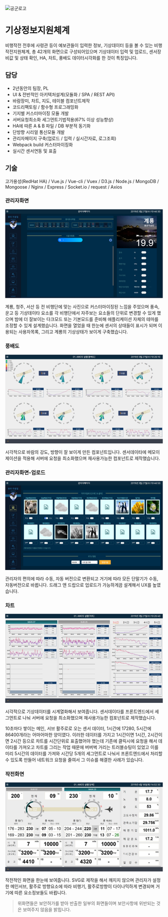 
![공군로고](https://kmug.co.kr/data/file/design/data_logo_airforce_mil_kr.jpg) 
# 기상정보지원체계  

비행작전 전후에 사령관 등이 예보관들이 입력한 정보, 기상데이터 등을 볼 수 있는 비행작전지원체계, 총 42개의 화면으로 구성되어있으며 기상데이터 입력 및 업로드, 센서장비값 및 상태 확인, HA, 차트, 풍배도 데이터시각화를 한 것이 특징입니다.  

## 담당
- 2년동안의 팀장, PL
- UI & 전반적인 아키텍처설계(모듈화 / SPA / REST API)
- 바람장미, 차트, 지도, 테이블 컴포넌트제작 
- 코드리팩토링 / 함수형 프로그래밍화
- 기지별 커스터마이징 모듈 개발
- 서버요청최소화 세그먼트기법적용(67% 이상 성능향상)
- HA에 따른 A & B 파일 / DB 부분적 동기화 
- 단방향 시리얼 통신모듈 개발
- 관리자페이지 구축(업로드 / 입력 / 실시간자료, 로그조회) 
- Webpack build 커스터마이징화
- 실시간 센서연동 및 표출

## 기술
고가용성(RedHat HA) / Vue.js / Vue-cli / Vuex / D3.js / Node.js / MongoDB / Mongoose / Nginx / Express / Socket.io / request / Axios  

### 관리자화면
![관리자화면](https://raw.githubusercontent.com/wnghdcjfe/wnghdcjfe.github.io/master/portfolio/1.jpg) 

계룡, 청주, 서산 등 전 비행단에 맞는 사진으로 커스터마이징된 느낌을 주었으며 풍속, 운고 등 기상데이타 요소를 각 비행단에서 자주보는 요소들의 단위로 변경할 수 있게 했으며 밤에 더 잘보이는 다크모드 또는 기본모드를 준비해 애플리케이션  자체의 테마를 조정할 수 있게 설계했습니다. 
화면을 열었을 때 한눈에 센서의 상태들이 표시가 되며 이용되는 사용자목록, 그리고 계룡의 기상상태가 보이게 구축했습니다.

### 풍배도
![풍배도](https://raw.githubusercontent.com/wnghdcjfe/wnghdcjfe.github.io/master/portfolio/2.jpg) 

시각적으로 바람의 강도, 방향이 잘 보이게 만든 컴포넌트입니다. 센서데이타에 메모이제이션을 적용해 서버에 요청을 최소화했으며 재사용가능한 컴포넌트로 제작했습니다. 


### 관리자화면-업로드
![관리자화면-업로드](https://raw.githubusercontent.com/wnghdcjfe/wnghdcjfe.github.io/master/portfolio/2_2.jpg) 

관리자의 편의에 따라 수동, 자동 버전으로 변환되고 거기에 따라 모든 단말기가 수동, 자동버전으로 바뀝니다. 드래그 앤 드랍으로 업로드가 가능하게끔 설계해서 UX를 높였습니다.  

### 차트
![차트](https://raw.githubusercontent.com/wnghdcjfe/wnghdcjfe.github.io/master/portfolio/3.jpg)

시각적으로 기상데이터를 시계열화해서 보여줍니다. 센서데이타를 프론트엔드에서 세그먼트로 나눠 서버에 요청을 최소화했으며 재사용가능한 컴포넌트로 제작했습니다. 

10초마다 쌓이는 메인, 서브 활주로로 오는 센서 데이터, 1시간에 17280, 5시간에 86400개라는 어마어마한 양이였다. 이러한 데이터를 가지고 1시간이면 1시간, 2시간이면 2시간 등으로 차트를 시간단위로 표출했어야 했는데  기존에 클릭시에 요청을 해서 데이타를 가져오고 차트를 그리는 작업 때문에 버버벅 거리는 트러블슈팅이 있었고 이를 미리 5시간의 데이터를 가져와 시간당 5개의 세그먼트로 나눠서 프론트엔드에서 처리할 수 있도록 만들어 네트워크 요청을 줄여서 그 이슈를 해결한 사례가 있습니다.


### 작전화면
![작전](https://raw.githubusercontent.com/wnghdcjfe/wnghdcjfe.github.io/master/portfolio/11.jpg) 

작전적인 화면을 한눈에 보여줍니다. SVG로 제작을 해서 깨지지 않으며 관리자가 설정한 메인서브, 활주로 방향요소에 따라 비행기, 활주로방향이 다이나믹하게 변경되며 거기에 따른 요소정보들도 바뀝니다. 

 > 위화면들은 보안허가를 받아 반출한 일부의 화면들이며 보안사항에 위반되는 것은 보여주지 않음을 밝힙니다.
